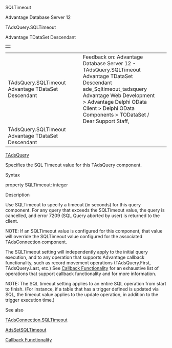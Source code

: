SQLTimeout




Advantage Database Server 12  

TAdsQuery.SQLTimeout

Advantage TDataSet Descendant

|  |
| --- |
|  |

|  |  |  |  |  |
| --- | --- | --- | --- | --- |
| TAdsQuery.SQLTimeout  Advantage TDataSet Descendant |  |  | Feedback on: Advantage Database Server 12 - TAdsQuery.SQLTimeout Advantage TDataSet Descendant ade\_Sqltimeout\_tadsquery Advantage Web Development > Advantage Delphi OData Client > Delphi OData Components > TODataSet / Dear Support Staff, |  |
| TAdsQuery.SQLTimeout  Advantage TDataSet Descendant |  |  |  |  |

[TAdsQuery](ade_tadsquery.htm)

Specifies the SQL Timeout value for this TAdsQuery component.

Syntax

property SQLTimeout: integer

Description

Use SQLTimeout to specify a timeout (in seconds) for this query component. For any query that exceeds the SQLTimeout value, the query is cancelled, and error 7209 (SQL Query aborted by user) is returned to the client.

NOTE: If an SQLTimeout value is configured for this component, that value will override the SQLTimeout value configured for the associated TAdsConnection component.

The SQLTimeout setting will independently apply to the initial query execution, and to any operation that supports Advantage callback functionality, such as record movement operations (TAdsQuery.First, TAdsQuery.Last, etc.) See [Callback Functionality](master_callback_functionality.htm) for an exhaustive list of operations that support callback functionality and for more information.

NOTE: The SQL timeout setting applies to an entire SQL operation from start to finish. (For instance, if a table that has a trigger defined is updated via SQL, the timeout value applies to the update operation, in addition to the trigger execution time.)

See also

[TAdsConnection.SQLTimeout](ade_sqltimeout_tadsconnection.htm)

[AdsSetSQLTimeout](ace_adssetsqltimeout.htm)

[Callback Functionality](master_callback_functionality.htm)